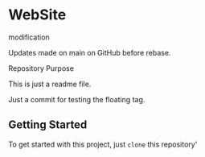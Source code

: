 # WebSite

modification

Updates made on main on GitHub before rebase.

Repository Purpose

This is just a readme file.

Just a commit for testing the floating tag.

## Getting Started

To get started with this project, just `clone` this repository'
